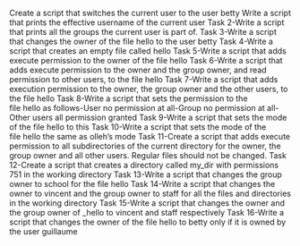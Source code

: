Create a script that switches the current user to the user betty
Write a script that prints the effective username of the current user
Task 2-Write a script that prints all the groups the current user is part of.
Task 3-Write a script that changes the owner of the file hello to the user betty
Task 4-Write a script that creates an empty file called hello
Task 5-Write a script that adds execute permission to the owner of the file hello
Task 6-Write a script that adds execute permission to the owner and the group owner, and read permission to other users, to the file hello
Task 7-Write a script that adds execution permission to the owner, the group owner and the other users, to the file hello
Task 8-Write a script that sets the permission to the file hello as follows-User no permission at all-Group no permission at all-Other users all permission granted
Task 9-Write a script that sets the mode of the file hello to this
Task 10-Write a script that sets the mode of the file hello the same as olleh’s mode
Task 11-Create a script that adds execute permission to all subdirectories of the current directory for the owner, the group owner and all other users. Regular files should not be changed.
Task 12-Create a script that creates a directory called my_dir with permissions 751 in the working directory
Task 13-Write a script that changes the group owner to school for the file hello
Task 14-Write a script that changes the owner to vincent and the group owner to staff for all the files and directories in the working directory
Task 15-Write a script that changes the owner and the group owner of _hello to vincent and staff respectively
Task 16-Write a script that changes the owner of the file hello to betty only if it is owned by the user guillaume
